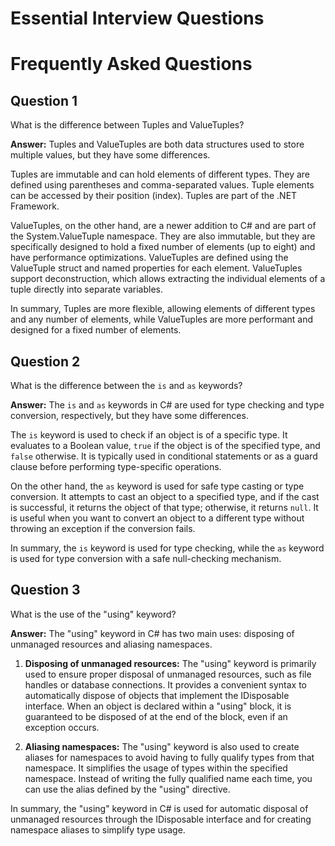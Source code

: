 # Essential Interview Questions

# Frequently Asked Questions

## Question 1
What is the difference between Tuples and ValueTuples?

**Answer:**
Tuples and ValueTuples are both data structures used to store multiple values, but they have some differences.

Tuples are immutable and can hold elements of different types. They are defined using parentheses and comma-separated values. Tuple elements can be accessed by their position (index). Tuples are part of the .NET Framework.

ValueTuples, on the other hand, are a newer addition to C# and are part of the System.ValueTuple namespace. They are also immutable, but they are specifically designed to hold a fixed number of elements (up to eight) and have performance optimizations. ValueTuples are defined using the ValueTuple struct and named properties for each element. ValueTuples support deconstruction, which allows extracting the individual elements of a tuple directly into separate variables.

In summary, Tuples are more flexible, allowing elements of different types and any number of elements, while ValueTuples are more performant and designed for a fixed number of elements.

## Question 2
What is the difference between the `is` and `as` keywords?

**Answer:**
The `is` and `as` keywords in C# are used for type checking and type conversion, respectively, but they have some differences.

The `is` keyword is used to check if an object is of a specific type. It evaluates to a Boolean value, `true` if the object is of the specified type, and `false` otherwise. It is typically used in conditional statements or as a guard clause before performing type-specific operations.

On the other hand, the `as` keyword is used for safe type casting or type conversion. It attempts to cast an object to a specified type, and if the cast is successful, it returns the object of that type; otherwise, it returns `null`. It is useful when you want to convert an object to a different type without throwing an exception if the conversion fails.

In summary, the `is` keyword is used for type checking, while the `as` keyword is used for type conversion with a safe null-checking mechanism.

## Question 3
What is the use of the "using" keyword?

**Answer:**
The "using" keyword in C# has two main uses: disposing of unmanaged resources and aliasing namespaces.

1. **Disposing of unmanaged resources:** The "using" keyword is primarily used to ensure proper disposal of unmanaged resources, such as file handles or database connections. It provides a convenient syntax to automatically dispose of objects that implement the IDisposable interface. When an object is declared within a "using" block, it is guaranteed to be disposed of at the end of the block, even if an exception occurs.

2. **Aliasing namespaces:** The "using" keyword is also used to create aliases for namespaces to avoid having to fully qualify types from that namespace. It simplifies the usage of types within the specified namespace. Instead of writing the fully qualified name each time, you can use the alias defined by the "using" directive.

In summary, the "using" keyword in C# is used for automatic disposal of unmanaged resources through the IDisposable interface and for creating namespace aliases to simplify type usage.



